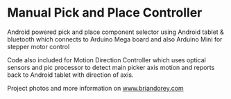 Manual Pick and Place Controller
======================

Android powered pick and place component selector using Android tablet & bluetooth which connects to Arduino Mega board and also Arduino Mini for stepper motor control

Code also included for Motion Direction Controller which uses optical sensors and pic processor to detect main picker axis motion and reports back to Android tablet with direction of axis.

Project photos and more information on www.briandorey.com